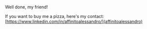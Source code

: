 
Well done, my friend!

If you want to buy me a pizza, here's my contact:
[https://www.linkedin.com/in/affinitoalessandro/](affinitoalessandro)
